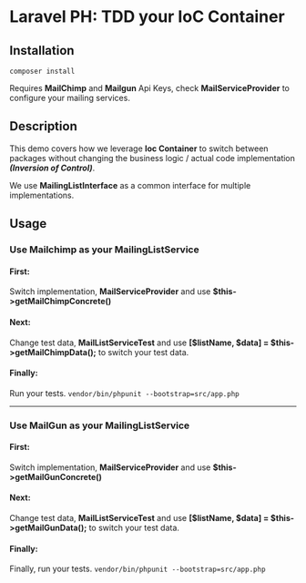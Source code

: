 # Laravel PH: TDD your IoC Container

## Installation
`composer install`

Requires **MailChimp** and **Mailgun** Api Keys, check **MailServiceProvider** to configure your mailing services.

## Description
This demo covers how we leverage **Ioc Container** 
to switch between packages without changing the business logic / actual code implementation ***(Inversion of Control)***.

We use **MailingListInterface** as a common interface for multiple implementations.

## Usage
### Use Mailchimp as your **MailingListService**
#### First: 
Switch implementation, **MailServiceProvider** and use **$this->getMailChimpConcrete()**
#### Next: 
Change test data, **MailListServiceTest** and use **[$listName, $data] = $this->getMailChimpData();** to switch your test data.
#### Finally: 
Run your tests. ```vendor/bin/phpunit --bootstrap=src/app.php```

---

### Use MailGun as your **MailingListService**
#### First: 
Switch implementation, **MailServiceProvider** and use **$this->getMailGunConcrete()**
#### Next: 
Change test data, **MailListServiceTest** and use **[$listName, $data] = $this->getMailGunData();** to switch your test data.
#### Finally: 
Finally, run your tests. ```vendor/bin/phpunit --bootstrap=src/app.php```